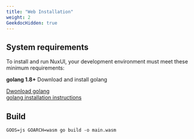 ```yaml
---
title: "Web Installation"
weight: 2
GeekdocHidden: true
---
```


## System requirements

To install and run NuxUI, your development environment must meet these minimum requirements:

**golang 1.8+** Download and install golang 

[Dwonload golang](https://go.dev/dl/)  
[golang installation instructions](https://go.dev/doc/install)

## Build
```shell
GOOS=js GOARCH=wasm go build -o main.wasm
```